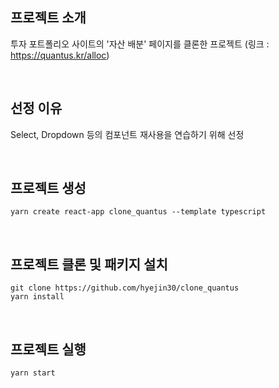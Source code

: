 ## 프로젝트 소개
투자 포트폴리오 사이트의 '자산 배분' 페이지를 클론한 프로젝트
(링크 : https://quantus.kr/alloc)

<br />

## 선정 이유
Select, Dropdown 등의 컴포넌트 재사용을 연습하기 위해 선정

<br />

## 프로젝트 생성

```
yarn create react-app clone_quantus --template typescript
```

<br />

## 프로젝트 클론 및 패키지 설치
```
git clone https://github.com/hyejin30/clone_quantus
yarn install
```

<br />

## 프로젝트 실행

```
yarn start
```
